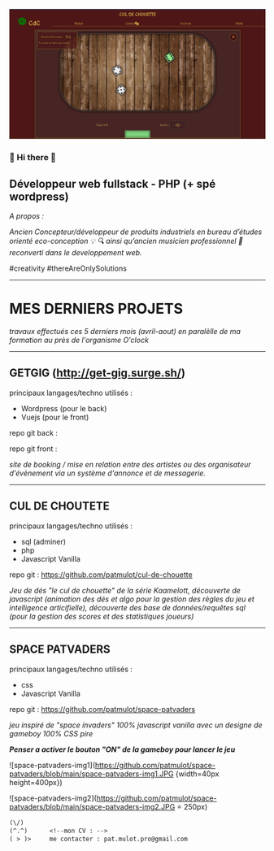 ![img-cul-de-chouette](https://github.com/patmulot/patmulot/blob/main/img/img-cul-de-chouette.jpg)
###  :metal: Hi there :metal:
## Développeur web fullstack - PHP (+ spé wordpress)
*A propos :*

*Ancien Concepteur/développeur de produits industriels en bureau d’études orienté eco-conception :bulb: :mag: ainsi qu’ancien musicien professionnel :guitar: reconverti dans le developpement web.*

#creativity #thereAreOnlySolutions 

---
# MES DERNIERS PROJETS 
*travaux effectués ces 5 derniers mois (avril-aout) en paralèlle de ma formation au près de l'organisme O'clock*

---
## GETGIG (http://get-gig.surge.sh/)
principaux langages/techno utilisés :
- Wordpress (pour le back)
- Vuejs (pour le front)

repo git back :

repo git front :
  
*site de booking / mise en relation entre des artistes ou des organisateur d'évènement via un système d'annonce et de messagerie.*

---
## CUL DE CHOUTETE
principaux langages/techno utilisés :
- sql (adminer)
- php
- Javascript Vanilla

repo git : https://github.com/patmulot/cul-de-chouette
  
*Jeu de dés "le cul de chouette" de la série Kaamelott, découverte de javascript (animation des dés et algo pour la gestion des règles du jeu et intelligence articifielle), découverte des base de données/requêtes sql (pour la gestion des scores et des statistiques joueurs)*



---
## SPACE PATVADERS
principaux langages/techno utilisés :
- css
- Javascript Vanilla

repo git : https://github.com/patmulot/space-patvaders
  
  
*jeu inspiré de "space invaders" 100% javascript vanilla avec un designe de gameboy 100% CSS pire*

***Penser a activer le bouton "ON" de la gameboy pour lancer le jeu***

![space-patvaders-img1](https://github.com/patmulot/space-patvaders/blob/main/space-patvaders-img1.JPG {width=40px height=400px})

![space-patvaders-img2](https://github.com/patmulot/space-patvaders/blob/main/space-patvaders-img2.JPG = 250px)



    (\/)
    (^.^)      <!--mon CV : -->
    ( > )>     me contacter : pat.mulot.pro@gmail.com